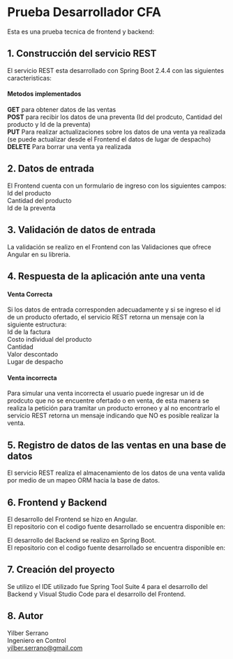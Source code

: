 # Prueba Desarrollador CFA

Esta es una prueba tecnica de frontend y backend:

## 1. Construcción del servicio REST
El servicio REST esta desarrollado con Spring Boot 2.4.4 con las siguientes caracteristicas:  
#### Metodos implementados
**GET** para obtener datos de las ventas  
**POST** para recibir los datos de una preventa (Id del prodcuto, Cantidad del producto y Id de la preventa)  
**PUT** Para realizar actualizaciones sobre los datos de una venta ya realizada (se puede actualizar desde el Frontend el datos de lugar de despacho)  
**DELETE** Para borrar una venta ya realizada  

## 2. Datos de entrada
El  Frontend cuenta con un formulario de ingreso con los siguientes campos:  
Id del producto  
Cantidad del producto  
Id de la preventa  

## 3. Validación de datos de entrada
La validación se realizo en el Frontend con las Validaciones que ofrece Angular en su libreria.

## 4. Respuesta de la aplicación ante una venta
#### Venta Correcta
Si los datos de entrada corresponden adecuadamente y si se ingreso el id de un producto ofertado, el servicio REST retorna un mensaje con la siguiente estructura:  
Id de la factura  
Costo individual del producto  
Cantidad  
Valor descontado  
Lugar de despacho  
#### Venta incorrecta
Para simular una venta incorrecta el usuario puede ingresar un id de prodcuto que no se encuentre ofertado o en venta, de esta manera se realiza la petición para tramitar un producto erroneo y al no encontrarlo el servicio REST retorna un mensaje indicando que NO es posible realizar la venta.

## 5. Registro de datos de las ventas en una base de datos
El servicio REST realiza el almacenamiento de los datos de una venta valida por medio de un mapeo ORM hacia la base de datos.

## 6. Frontend y Backend
El desarrollo del Frontend se hizo en Angular.  
El repositorio con el codigo fuente desarrollado se encuentra disponible en:

El desarrollo del Backend se realizo en Spring Boot.  
El repositorio con el codigo fuente desarrollado se encuentra disponible en:


## 7. Creación del proyecto
Se utilizo el IDE utilizado fue Spring Tool Suite 4 para el desarrollo del Backend y Visual Studio Code para el desarrollo del Frontend.


## 8. Autor
Yilber Serrano  
Ingeniero en Control  
yilber.serrano@gmail.com  
